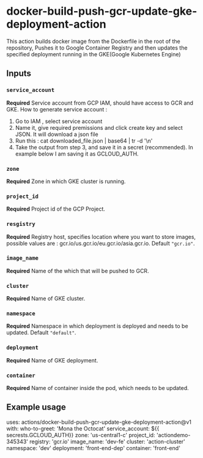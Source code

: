 # docker-build-push-gcr-update-gke-deployment-action

This action builds docker image from the Dockerfile in the root of the repository, Pushes it to Google Container Registry and then updates the specified deployment running in the GKE(Google Kubernetes Engine)

## Inputs

### `service_account`

**Required** Service account from GCP IAM, should have access to GCR and GKE. How to generate service account : 
1. Go to IAM , select service account
2. Name it, give required premissions and click create key and select JSON. It will download a json file
3. Run this : cat downloaded_file.json | base64 | tr -d '\n'
4. Take the output from step 3, and save it in a secret (recommended). In example below I am saving it as GCLOUD_AUTH. 

### `zone`

**Required** Zone in which GKE cluster is running.

### `project_id`

**Required** Project id of the GCP Project.

### `resgistry`

**Required** Registry host, specifies location where you want to store images, possible values are : gcr.io/us.gcr.io/eu.gcr.io/asia.gcr.io. Default `"gcr.io"`.

### `image_name`

**Required** Name of the which that will be pushed to GCR.

### `cluster`

**Required** Name of GKE cluster.

### `namespace`

**Required** Namespace in which deployment is deployed and needs to be updated. Default `"default"`.

### `deployment`

**Required** Name of GKE deployment.

### `container`

**Required** Name of container inside the pod, which needs to be updated.


## Example usage

uses: actions/docker-build-push-gcr-update-gke-deployment-action@v1
with:
  who-to-greet: 'Mona the Octocat'
  service_account: ${{ secrests.GCLOUD_AUTH}} 
  zone: 'us-central1-c'
  project_id: 'actiondemo-345343'
  registry: 'gcr.io'
  image_name: 'dev-fe'
  cluster: 'action-cluster'
  namespace: 'dev'
  deployment: 'front-end-dep'
  container: 'front-end'